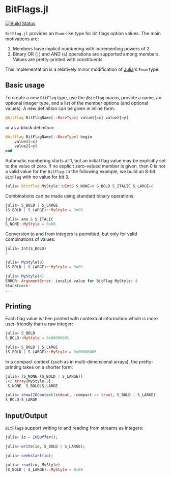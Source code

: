 # BitFlags.jl

[![Build Status](https://travis-ci.org/jmert/BitFlags.jl.svg?branch=master)](https://travis-ci.org/jmert/BitFlags.jl)

`BitFlag.jl` provides an `Enum`-like type for bit flags option values. The main
motivations are:

1. Members have implicit numbering with incrementing powers of 2.
2. Binary OR (`|`) and AND (`&`) operations are supported among members. Values
   are pretty-printed with constituents

This implementation is a relatively minor modification of
[Julia](https://julialang.org/)'s `Enum` type.

## Basic usage

To create a new `BitFlag` type, use the `@bitflag` macro, provide a name, an
optional integer type, and a list of the member options (and optional values).
A new definition can be given in inline form:
```julia
@bitflag BitFlagName[::BaseType] value1[=x] value2[=y]
```
or as a block definition:
```julia
@bitflag BitFlagName[::BaseType] begin
    value1[=x]
    value2[=y]
end
```

Automatic numbering starts at 1, but an initial flag value may be explicitly
set to the value of zero. If no explicit zero-valued member is given, then 0 is
not a valid value for the `BitFlag`. In the following example, we build an
8-bit `BitFlag` with no value for bit 3.
```julia
julia> @bitflag MyStyle::UInt8 S_NONE=0 S_BOLD S_ITALIC S_LARGE=8
```
Combinations can be made using standard binary operations:
```julia
julia> S_BOLD | S_LARGE
(S_BOLD | S_LARGE)::MyStyle = 0x09

julia> ans & S_ITALIC
S_NONE::MyStyle = 0x00
```
Conversion to and from integers is permitted, but only for valid combinations
of values:
```julia
julia> Int(S_BOLD)
1

julia> MyStyle(9)
(S_BOLD | S_LARGE)::MyStyle = 0x09

julia> MyStyle(4)
ERROR: ArgumentError: invalid value for BitFlag MyStyle: 4
Stacktrace:
...
```

## Printing

Each flag value is then printed with contextual information which is more
user-friendly than a raw integer:
```julia
julia> S_BOLD
S_BOLD::MyStyle = 0x00000001

julia> S_BOLD | S_LARGE
(S_BOLD | S_LARGE)::MyStyle = 0x00000005
```
In a compact context (such as in multi-dimensional arrays), the pretty-printing
takes on a shorter form:
```julia
julia> [S_NONE (S_BOLD | S_LARGE)]
1×2 Array{MyStyle,2}:
 S_NONE  S_BOLD|S_LARGE

julia> show(IOContext(stdout, :compact => true), S_BOLD | S_LARGE)
S_BOLD|S_LARGE
```

## Input/Output

`BitFlag`s support writing to and reading from streams as integers:
```julia
julia> io = IOBuffer();

julia> write(io, S_BOLD | S_LARGE);

julia> seekstart(io);

julia> read(io, MyStyle)
(S_BOLD | S_LARGE)::MyStyle = 0x09
```
